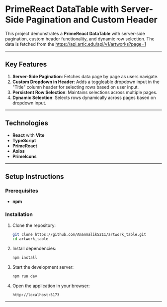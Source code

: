 # PrimeReact DataTable with Server-Side Pagination and Custom Header

This project demonstrates a **PrimeReact DataTable** with server-side pagination, custom header functionality, and dynamic row selection. The data is fetched from the https://api.artic.edu/api/v1/artworks?page=1

---

## Key Features

1. **Server-Side Pagination**: Fetches data page by page as users navigate.
2. **Custom Dropdown in Header**: Adds a toggleable dropdown input in the "Title" column header for selecting rows based on user input.
3. **Persistent Row Selection**: Maintains selections across multiple pages.
4. **Dynamic Selection**: Selects rows dynamically across pages based on dropdown input.

---

## Technologies

- **React** with **Vite**
- **TypeScript**
- **PrimeReact**
- **Axios**
- **PrimeIcons**

---

## Setup Instructions

### Prerequisites

- **npm** 

### Installation

1. Clone the repository:

   ```bash
   git clone https://github.com/Amanmalik5211/artwork_table.git
   cd artwork_table
   ```

2. Install dependencies:

   ```bash
   npm install
   ```

3. Start the development server:

   ```bash
   npm run dev
   ```

4. Open the application in your browser:

   ```
   http://localhost:5173
   ```

---
